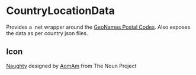 # CountryLocationData

Provides a .net wrapper around the [GeoNames Postal Codes](https://www.geonames.org/postal-codes/). Also exposes the data as per country json files.




## Icon

<a href="https://thenounproject.com/term/naughty/1777956/" target="_blank">Naughty</a> designed by <a href="https://thenounproject.com/AomAm/" target="_blank">AomAm</a> from The Noun Project
